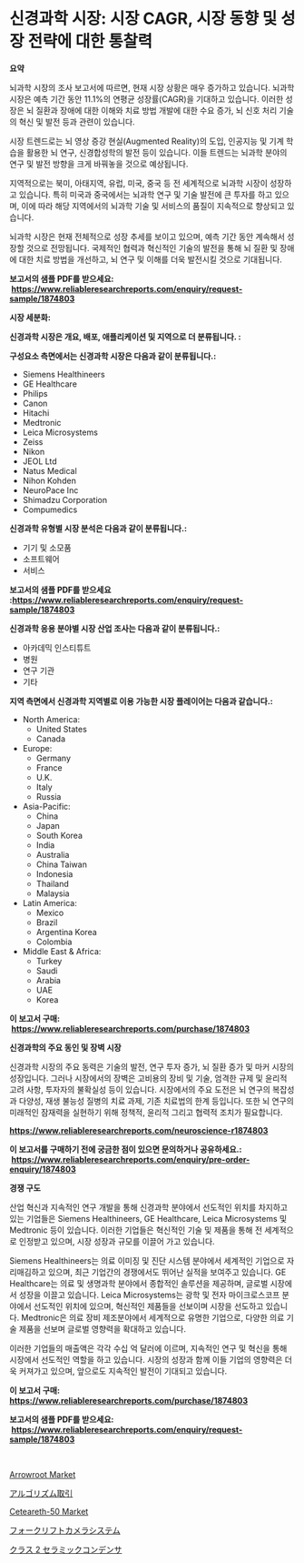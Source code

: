 <p><h1>신경과학 시장: 시장 CAGR, 시장 동향 및 성장 전략에 대한 통찰력</h1></p><p><strong>요약</strong></p>
<p><p>뇌과학 시장의 조사 보고서에 따르면, 현재 시장 상황은 매우 증가하고 있습니다. 뇌과학 시장은 예측 기간 동안 11.1%의 연평균 성장률(CAGR)을 기대하고 있습니다. 이러한 성장은 뇌 질환과 장애에 대한 이해와 치료 방법 개발에 대한 수요 증가, 뇌 신호 처리 기술의 혁신 및 발전 등과 관련이 있습니다.</p><p>시장 트렌드로는 뇌 영상 증강 현실(Augmented Reality)의 도입, 인공지능 및 기계 학습을 활용한 뇌 연구, 신경합성학의 발전 등이 있습니다. 이들 트렌드는 뇌과학 분야의 연구 및 발전 방향을 크게 바꿔놓을 것으로 예상됩니다.</p><p>지역적으로는 북미, 아태지역, 유럽, 미국, 중국 등 전 세계적으로 뇌과학 시장이 성장하고 있습니다. 특히 미국과 중국에서는 뇌과학 연구 및 기술 발전에 큰 투자를 하고 있으며, 이에 따라 해당 지역에서의 뇌과학 기술 및 서비스의 품질이 지속적으로 향상되고 있습니다.</p><p>뇌과학 시장은 현재 전체적으로 성장 추세를 보이고 있으며, 예측 기간 동안 계속해서 성장할 것으로 전망됩니다. 국제적인 협력과 혁신적인 기술의 발전을 통해 뇌 질환 및 장애에 대한 치료 방법을 개선하고, 뇌 연구 및 이해를 더욱 발전시킬 것으로 기대됩니다.</p></p>
<p><strong>보고서의 샘플 PDF를 받으세요: &nbsp;<a href="https://www.reliableresearchreports.com/enquiry/request-sample/1874803">https://www.reliableresearchreports.com/enquiry/request-sample/1874803</a></strong></p>
<p><strong>시장 세분화:</strong></p>
<p><strong> 신경과학 시장은 개요, 배포, 애플리케이션 및 지역으로 더 분류됩니다. :</strong></p>
<p><strong>구성요소 측면에서는 신경과학 시장은 다음과 같이 분류됩니다.:</strong></p>
<p><ul><li>Siemens Healthineers</li><li>GE Healthcare</li><li>Philips</li><li>Canon</li><li>Hitachi</li><li>Medtronic</li><li>Leica Microsystems</li><li>Zeiss</li><li>Nikon</li><li>JEOL Ltd</li><li>Natus Medical</li><li>Nihon Kohden</li><li>NeuroPace Inc</li><li>Shimadzu Corporation</li><li>Compumedics</li></ul></p>
<p><strong> 신경과학 유형별 시장 분석은 다음과 같이 분류됩니다.:</strong></p>
<p><ul><li>기기 및 소모품</li><li>소프트웨어</li><li>서비스</li></ul></p>
<p><strong>보고서의 샘플 PDF를 받으세요 :<a href="https://www.reliableresearchreports.com/enquiry/request-sample/1874803">https://www.reliableresearchreports.com/enquiry/request-sample/1874803</a></strong></p>
<p><strong> 신경과학 응용 분야별 시장 산업 조사는 다음과 같이 분류됩니다.:</strong></p>
<p><ul><li>아카데믹 인스티튜트</li><li>병원</li><li>연구 기관</li><li>기타</li></ul></p>
<p><strong>지역 측면에서 신경과학 지역별로 이용 가능한 시장 플레이어는 다음과 같습니다.:</strong></p>
<p><ul>
    <li>
        North America:
        <ul>
            <li>United States</li>
            <li>Canada</li>
        </ul>
    </li>
    <li>
        Europe:
        <ul>
            <li>Germany</li>
            <li>France</li>
            <li>U.K.</li>
            <li>Italy</li>
            <li>Russia</li>
        </ul>
    </li>
    <li>
        Asia-Pacific:
        <ul>
            <li>China</li>
            <li>Japan</li>
            <li>South Korea</li>
            <li>India</li>
            <li>Australia</li>
            <li>China Taiwan</li>
            <li>Indonesia</li>
            <li>Thailand</li>
            <li>Malaysia</li>
        </ul>
    </li>
    <li>
        Latin America:
        <ul>
            <li>Mexico</li>
            <li>Brazil</li>
            <li>Argentina Korea</li>
            <li>Colombia</li>
        </ul>
    </li>
    <li>
        Middle East & Africa:
        <ul>
            <li>Turkey</li>
            <li>Saudi</li>
            <li>Arabia</li>
            <li>UAE</li>
            <li>Korea</li>
        </ul>
    </li>
    </ul></p>
<p><strong>이 보고서 구매: &nbsp;<a href="https://www.reliableresearchreports.com/purchase/1874803">https://www.reliableresearchreports.com/purchase/1874803</a></strong></p>
<p><strong>신경과학의 주요 동인 및 장벽 시장</strong></p>
<p><p>신경과학 시장의 주요 동력은 기술의 발전, 연구 투자 증가, 뇌 질환 증가 및 마커 시장의 성장입니다. 그러나 시장에서의 장벽은 고비용의 장비 및 기술, 엄격한 규제 및 윤리적 고려 사항, 투자자의 불확실성 등이 있습니다. 시장에서의 주요 도전은 뇌 연구의 복잡성과 다양성, 재생 불능성 질병의 치료 과제, 기존 치료법의 한계 등입니다. 또한 뇌 연구의 미래적인 잠재력을 실현하기 위해 정책적, 윤리적 그리고 협력적 조치가 필요합니다.</p></p>
<p><strong><a href="https://www.reliableresearchreports.com/neuroscience-r1874803">https://www.reliableresearchreports.com/neuroscience-r1874803</a></strong></p>
<p><strong>이 보고서를 구매하기 전에 궁금한 점이 있으면 문의하거나 공유하세요.: &nbsp;<a href="https://www.reliableresearchreports.com/enquiry/pre-order-enquiry/1874803">https://www.reliableresearchreports.com/enquiry/pre-order-enquiry/1874803</a></strong></p>
<p><strong>경쟁 구도</strong></p>
<p><p>산업 혁신과 지속적인 연구 개발을 통해 신경과학 분야에서 선도적인 위치를 차지하고 있는 기업들은 Siemens Healthineers, GE Healthcare, Leica Microsystems 및 Medtronic 등이 있습니다. 이러한 기업들은 혁신적인 기술 및 제품을 통해 전 세계적으로 인정받고 있으며, 시장 성장과 규모를 이끌어 가고 있습니다.</p><p>Siemens Healthineers는 의료 이미징 및 진단 시스템 분야에서 세계적인 기업으로 자리매김하고 있으며, 최근 기업간의 경쟁에서도 뛰어난 실적을 보여주고 있습니다. GE Healthcare는 의료 및 생명과학 분야에서 종합적인 솔루션을 제공하며, 글로벌 시장에서 성장을 이끌고 있습니다. Leica Microsystems는 광학 및 전자 마이크로스코프 분야에서 선도적인 위치에 있으며, 혁신적인 제품들을 선보이며 시장을 선도하고 있습니다. Medtronic은 의료 장비 제조분야에서 세계적으로 유명한 기업으로, 다양한 의료 기술 제품을 선보며 글로벌 영향력을 확대하고 있습니다.</p><p>이러한 기업들의 매출액은 각각 수십 억 달러에 이르며, 지속적인 연구 및 혁신을 통해 시장에서 선도적인 역할을 하고 있습니다. 시장의 성장과 함께 이들 기업의 영향력은 더욱 커져가고 있으며, 앞으로도 지속적인 발전이 기대되고 있습니다.</p></p>
<p><strong>이 보고서 구매: &nbsp; <a href="https://www.reliableresearchreports.com/purchase/1874803">https://www.reliableresearchreports.com/purchase/1874803</a></strong></p>
<p><strong>보고서의 샘플 PDF를 받으세요: &nbsp;<a href="https://www.reliableresearchreports.com/enquiry/request-sample/1874803">https://www.reliableresearchreports.com/enquiry/request-sample/1874803</a></strong><strong></strong></p>
<p>&nbsp;</p>
<p><p><a href="https://github.com/sonuprakash1/Market-Research-Report-List-2/blob/main/arrowroot-market.md">Arrowroot Market</a></p><p><a href="https://medium.com/@bl2501989/%E3%82%A2%E3%83%AB%E3%82%B4%E3%83%AA%E3%82%BA%E3%83%A0%E5%8F%96%E5%BC%95%E5%B8%82%E5%A0%B4%E3%81%AE%E8%A6%8F%E6%A8%A1%E3%81%A8%E5%B8%82%E5%A0%B4%E5%8B%95%E5%90%91-%E5%AE%8C%E5%85%A8%E3%81%AA%E6%A5%AD%E7%95%8C%E6%A6%82%E8%A6%81-2024%E5%B9%B4%E3%81%8B%E3%82%892031%E5%B9%B4%E3%81%BE%E3%81%A7-bf85ecb585c5">アルゴリズム取引</a></p><p><a href="https://issuu.com/reportprime-2/docs/ceteareth-50-market-size-2030.pptx">Ceteareth-50 Market</a></p><p><a href="https://github.com/mcbeesbxa270/Market-Research-Report-List-1/blob/main/648717118627.md">フォークリフトカメラシステム</a></p><p><a href="https://medium.com/@barbarakss89/%E3%82%AF%E3%83%A9%E3%82%B92%E3%82%BB%E3%83%A9%E3%83%9F%E3%83%83%E3%82%AF%E3%82%B3%E3%83%B3%E3%83%87%E3%83%B3%E3%82%B5%E5%B8%82%E5%A0%B4-2031%E5%B9%B4%E3%81%BE%E3%81%A7%E3%81%AE%E5%8B%95%E5%90%91-%E4%BA%88%E6%B8%AC-%E7%AB%B6%E4%BA%89%E5%88%86%E6%9E%90-5e568c0ae6b5">クラス 2 セラミックコンデンサ</a></p></p>